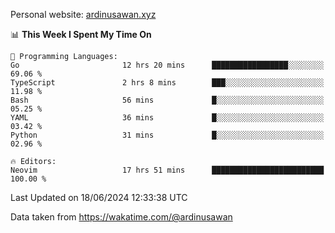 Personal website: [ardinusawan.xyz](https://ardinusawan.xyz)

<!--START_SECTION:waka-->
📊 **This Week I Spent My Time On** 

```text
💬 Programming Languages: 
Go                       12 hrs 20 mins      █████████████████░░░░░░░░   69.06 % 
TypeScript               2 hrs 8 mins        ███░░░░░░░░░░░░░░░░░░░░░░   11.98 % 
Bash                     56 mins             █░░░░░░░░░░░░░░░░░░░░░░░░   05.25 % 
YAML                     36 mins             █░░░░░░░░░░░░░░░░░░░░░░░░   03.42 % 
Python                   31 mins             █░░░░░░░░░░░░░░░░░░░░░░░░   02.96 % 

🔥 Editors: 
Neovim                   17 hrs 51 mins      █████████████████████████   100.00 % 
```


 Last Updated on 18/06/2024 12:33:38 UTC
<!--END_SECTION:waka-->
Data taken from https://wakatime.com/@ardinusawan
